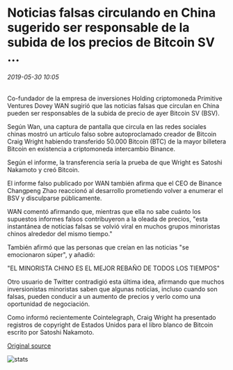 # Noticias falsas circulando en China sugerido ser responsable de la subida de los precios de Bitcoin SV ...

###### 2019-05-30 10:05

Co-fundador de la empresa de inversiones Holding criptomoneda Primitive Ventures Dovey WAN sugirió que las noticias falsas que circulan en China pueden ser responsables de la subida de precio de ayer Bitcoin SV (BSV).

Según Wan, una captura de pantalla que circula en las redes sociales chinas mostró un artículo falso sobre autoproclamado creador de Bitcoin Craig Wright habiendo transferido 50.000 Bitcoin (BTC) de la mayor billetera Bitcoin en existencia a criptomoneda intercambio Binance.

Según el informe, la transferencia sería la prueba de que Wright es Satoshi Nakamoto y creó Bitcoin.

El informe falso publicado por WAN también afirma que el CEO de Binance Changpeng Zhao reaccionó al desarrollo prometiendo volver a enumerar el BSV y disculparse públicamente.

WAN comentó afirmando que, mientras que ella no sabe cuánto los supuestos informes falsos contribuyeron a la oleada de precios, "esta instantánea de noticias falsas se volvió viral en muchos grupos minoristas chinos alrededor del mismo tiempo."

También afirmó que las personas que creían en las noticias "se emocionaron súper", y añadió:

"EL MINORISTA CHINO ES EL MEJOR REBAÑO DE TODOS LOS TIEMPOS"

Otro usuario de Twitter contradigió esta última idea, afirmando que muchos inversionistas minoristas saben que algunas noticias, incluso cuando son falsas, pueden conducir a un aumento de precios y verlo como una oportunidad de negociación.

Como informó recientemente Cointelegraph, Craig Wright ha presentado registros de copyright de Estados Unidos para el libro blanco de Bitcoin escrito por Satoshi Nakamoto.

[Original source](https://cointelegraph.com/news/fake-news-circulating-in-china-suggested-to-be-responsible-for-bitcoin-sv-price-surge)

![stats](https://c.statcounter.com/11760860/0/a89fa40b/1/ "stats")